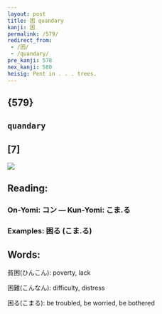 ```yaml
---
layout: post
title: 困 quandary
kanji: 困
permalink: /579/
redirect_from:
 - /困/
 - /quandary/
pre_kanji: 578
nex_kanji: 580
heisig: Pent in . . . trees.
---
```


## {579}

## `quandary`

## [7]

<div class="stroke"><img src="E59BB0.png" /></div>

## Reading:

### On-Yomi: コン &mdash; Kun-Yomi: こま.る

### Examples: 困る (こま.る)

## Words:

貧困(ひんこん): poverty, lack

困難(こんなん): difficulty, distress

困る(こまる): be troubled, be worried, be bothered
